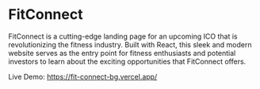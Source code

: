 # FitConnect

FitConnect is a cutting-edge landing page for an upcoming ICO that is revolutionizing the fitness industry. Built with React, this sleek and modern website serves as the entry point for fitness enthusiasts and potential investors to learn about the exciting opportunities that FitConnect offers.

Live Demo: https://fit-connect-bg.vercel.app/
